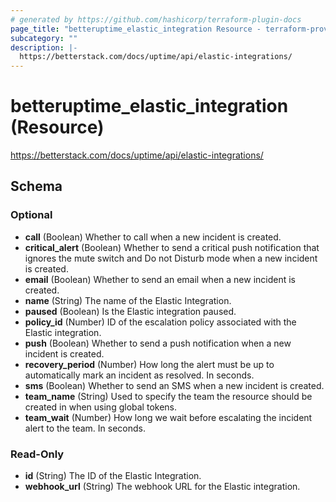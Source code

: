 ```yaml
---
# generated by https://github.com/hashicorp/terraform-plugin-docs
page_title: "betteruptime_elastic_integration Resource - terraform-provider-better-uptime"
subcategory: ""
description: |-
  https://betterstack.com/docs/uptime/api/elastic-integrations/
---
```


# betteruptime_elastic_integration (Resource)

https://betterstack.com/docs/uptime/api/elastic-integrations/



<!-- schema generated by tfplugindocs -->
## Schema

### Optional

- **call** (Boolean) Whether to call when a new incident is created.
- **critical_alert** (Boolean) Whether to send a critical push notification that ignores the mute switch and Do not Disturb mode when a new incident is created.
- **email** (Boolean) Whether to send an email when a new incident is created.
- **name** (String) The name of the Elastic Integration.
- **paused** (Boolean) Is the Elastic integration paused.
- **policy_id** (Number) ID of the escalation policy associated with the Elastic integration.
- **push** (Boolean) Whether to send a push notification when a new incident is created.
- **recovery_period** (Number) How long the alert must be up to automatically mark an incident as resolved. In seconds.
- **sms** (Boolean) Whether to send an SMS when a new incident is created.
- **team_name** (String) Used to specify the team the resource should be created in when using global tokens.
- **team_wait** (Number) How long we wait before escalating the incident alert to the team. In seconds.

### Read-Only

- **id** (String) The ID of the Elastic Integration.
- **webhook_url** (String) The webhook URL for the Elastic integration.


